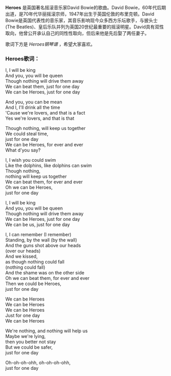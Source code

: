 

**Heroes** 是英国著名摇滚音乐家David Bowie的歌曲。David
Bowie，60年代后期出道，是70年代华丽摇滚宗师，1947年出生于英国伦敦的布里克顿。David
Bowie是英国代表性的音乐家，其音乐影响现今众多西方乐坛歌手，与披头士(The
Beatles)、皇后乐队并列为英国20世纪最重要的摇滚明星。David具有双性取向，他曾公开承认自己的同性性取向，但后来他是先后娶了两任妻子。

  
歌词下方是 _Heroes钢琴谱_ ，希望大家喜欢。

### Heroes歌词：

I, I will be king  
And you, you will be queen  
Though nothing will drive them away  
We can beat them, just for one day  
We can be Heroes, just for one day

And you, you can be mean  
And I, I'll drink all the time  
'Cause we're lovers, and that is a fact  
Yes we're lovers, and that is that

Though nothing, will keep us together  
We could steal time,  
just for one day  
We can be Heroes, for ever and ever  
What d'you say?

I, I wish you could swim  
Like the dolphins, like dolphins can swim  
Though nothing,  
nothing will keep us together  
We can beat them, for ever and ever  
Oh we can be Heroes,  
just for one day

I, I will be king  
And you, you will be queen  
Though nothing will drive them away  
We can be Heroes, just for one day  
We can be us, just for one day

I, I can remember (I remember)  
Standing, by the wall (by the wall)  
And the guns shot above our heads  
(over our heads)  
And we kissed,  
as though nothing could fall  
(nothing could fall)  
And the shame was on the other side  
Oh we can beat them, for ever and ever  
Then we could be Heroes,  
just for one day

We can be Heroes  
We can be Heroes  
We can be Heroes  
Just for one day  
We can be Heroes

We're nothing, and nothing will help us  
Maybe we're lying,  
then you better not stay  
But we could be safer,  
just for one day

Oh-oh-oh-ohh, oh-oh-oh-ohh,  
just for one day

